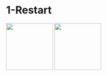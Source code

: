 <h1>1-Restart</h1>
<img src="https://user-images.githubusercontent.com/36412473/232626447-b74877a6-a5a0-4ed4-90b5-0e001330e276.png" width="128"/>
<img src="https://user-images.githubusercontent.com/36412473/232625763-cf21eb60-7e9a-4f9d-b8c6-3c1a9274b22e.png" width="128"/>



